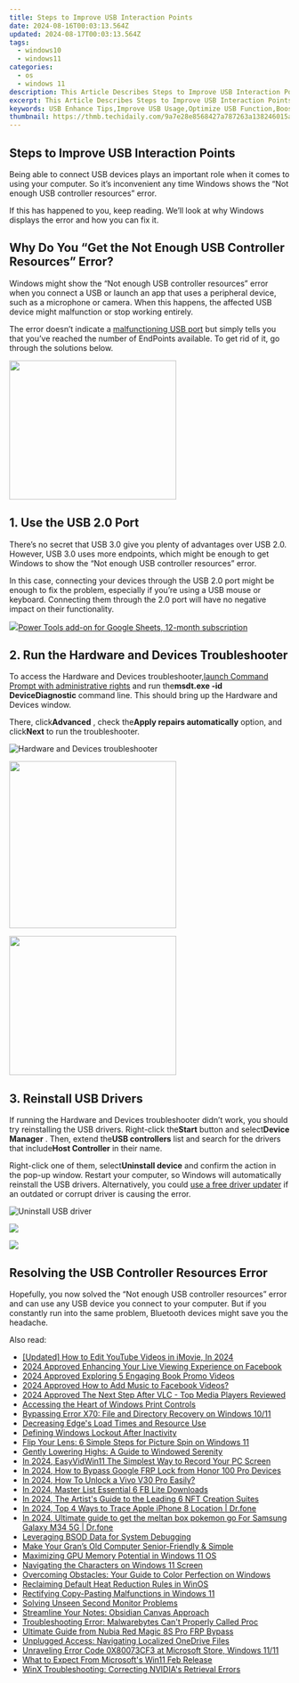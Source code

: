 ```yaml
---
title: Steps to Improve USB Interaction Points
date: 2024-08-16T00:03:13.564Z
updated: 2024-08-17T00:03:13.564Z
tags:
  - windows10
  - windows11
categories:
  - os
  - windows 11
description: This Article Describes Steps to Improve USB Interaction Points
excerpt: This Article Describes Steps to Improve USB Interaction Points
keywords: USB Enhance Tips,Improve USB Usage,Optimize USB Function,Boost USB Efficiency,Advance USB Performance,Upgrade USB Interaction,Enhance USB Connectivity
thumbnail: https://thmb.techidaily.com/9a7e28e8568427a787263a138246015aa54bad8070697287a395ca8f0d59bbb1.jpg
---
```


## Steps to Improve USB Interaction Points

 Being able to connect USB devices plays an important role when it comes to using your computer. So it’s inconvenient any time Windows shows the “Not enough USB controller resources” error.

 If this has happened to you, keep reading. We’ll look at why Windows displays the error and how you can fix it.

## Why Do You “Get the Not Enough USB Controller Resources” Error?

 Windows might show the “Not enough USB controller resources” error when you connect a USB or launch an app that uses a peripheral device, such as a microphone or camera. When this happens, the affected USB device might malfunction or stop working entirely.

 The error doesn’t indicate a [malfunctioning USB port](https://www.makeuseof.com/tag/dead-usb-port-heres-how-to-diagnose-and-fix-it/) but simply tells you that you’ve reached the number of EndPoints available. To get rid of it, go through the solutions below.

<!-- affiliate ads begin -->
<a href="https://imp.i357552.net/c/5597632/863039/11832" target="_top" id="863039"><img src="//a.impactradius-go.com/display-ad/11832-863039" border="0" alt="" width="300" height="250"/></a>
<!-- affiliate ads end -->
## 1\. Use the USB 2.0 Port

 There’s no secret that USB 3.0 give you plenty of advantages over USB 2.0\. However, USB 3.0 uses more endpoints, which might be enough to get Windows to show the “Not enough USB controller resources” error.

 In this case, connecting your devices through the USB 2.0 port might be enough to fix the problem, especially if you’re using a USB mouse or keyboard. Connecting them through the 2.0 port will have no negative impact on their functionality.

<!-- affiliate ads begin -->
<a href="https://secure.2checkout.com/order/checkout.php?PRODS=4721564&QTY=1&AFFILIATE=108875&CART=1"><img src="https://secure.avangate.com/images/merchant/c14a8df1e1b4d5297e9cb30cb34d5a00/products/copy_power-tools-48.png" border="0">Power Tools add-on for Google Sheets, 12-month subscription</a>
<!-- affiliate ads end -->
## 2\. Run the Hardware and Devices Troubleshooter

 To access the Hardware and Devices troubleshooter,[launch Command Prompt with administrative rights](https://www.makeuseof.com/windows-run-command-prompt-admin/) and run the**msdt.exe -id DeviceDiagnostic** command line. This should bring up the Hardware and Devices window.

 There, click**Advanced** , check the**Apply repairs automatically** option, and click**Next** to run the troubleshooter.

![Hardware and Devices troubleshooter](https://static1.makeuseofimages.com/wordpress/wp-content/uploads/2022/12/hardware-troubleshooter-1.jpg)
<!-- affiliate ads begin -->
<a href="https://natural-cycles.sjv.io/c/5597632/2072199/17885" target="_top" id="2072199"><img src="//a.impactradius-go.com/display-ad/17885-2072199" border="0" alt="" width="300" height="300"/></a><img height="0" width="0" src="https://imp.pxf.io/i/5597632/2072199/17885" style="position:absolute;visibility:hidden;" border="0" />
<!-- affiliate ads end -->

<!-- affiliate ads begin -->
<a href="https://modlily.sjv.io/c/5597632/2072819/17059" target="_top" id="2072819"><img src="//a.impactradius-go.com/display-ad/17059-2072819" border="0" alt="" width="300" height="250"/></a><img height="0" width="0" src="https://imp.pxf.io/i/5597632/2072819/17059" style="position:absolute;visibility:hidden;" border="0" />
<!-- affiliate ads end -->
## 3\. Reinstall USB Drivers

 If running the Hardware and Devices troubleshooter didn’t work, you should try reinstalling the USB drivers. Right-click the**Start** button and select**Device Manager** . Then, extend the**USB controllers** list and search for the drivers that include**Host Controller** in their name.

 Right-click one of them, select**Uninstall device** and confirm the action in the pop-up window. Restart your computer, so Windows will automatically reinstall the USB drivers. Alternatively, you could [use a free driver updater](https://www.makeuseof.com/windows-best-free-driver-updaters/) if an outdated or corrupt driver is causing the error.

![Uninstall USB driver](https://static1.makeuseofimages.com/wordpress/wp-content/uploads/2022/12/uninstall-usb-driver-1.jpg)
<!-- affiliate ads begin -->
<a href="https://shop.copernic.com/order/checkout.php?PRODS=41033091&QTY=1&AFFILIATE=108875&CART=1"><img src="https://secure.2checkout.com/images/merchant/8d30aa96e72440759f74bd2306c1fa3d/Copernic-2023-Affiliate-728x90-Advanced.png" border="0"></a>
<!-- affiliate ads end -->

<!-- affiliate ads begin -->
<a href="https://shop.copernic.com/order/checkout.php?PRODS=41033101&QTY=1&AFFILIATE=108875&CART=1"><img src="https://secure.2checkout.com/images/merchant/8d30aa96e72440759f74bd2306c1fa3d/Copernic-2023-Affiliate-728x90-Elite.png" border="0"></a>
<!-- affiliate ads end -->
## Resolving the USB Controller Resources Error

 Hopefully, you now solved the “Not enough USB controller resources” error and can use any USB device you connect to your computer. But if you constantly run into the same problem, Bluetooth devices might save you the headache.


<ins class="adsbygoogle"
     style="display:block"
     data-ad-format="autorelaxed"
     data-ad-client="ca-pub-7571918770474297"
     data-ad-slot="1223367746"></ins>



<ins class="adsbygoogle"
     style="display:block"
     data-ad-client="ca-pub-7571918770474297"
     data-ad-slot="8358498916"
     data-ad-format="auto"
     data-full-width-responsive="true"></ins>





<span class="atpl-alsoreadstyle">Also read:</span>
<div><ul>
<li><a href="https://youtube-docs.techidaily.com/ed-how-to-edit-youtube-videos-in-imovie-in-2024/"><u>[Updated] How to Edit YouTube Videos in iMovie, In 2024</u></a></li>
<li><a href="https://facebook-videos.techidaily.com/2024-approved-enhancing-your-live-viewing-experience-on-facebook/"><u>2024 Approved  Enhancing Your Live Viewing Experience on Facebook</u></a></li>
<li><a href="https://some-knowledge.techidaily.com/2024-approved-exploring-5-engaging-book-promo-videos/"><u>2024 Approved  Exploring 5 Engaging Book Promo Videos</u></a></li>
<li><a href="https://facebook-video-recording.techidaily.com/2024-approved-how-to-add-music-to-facebook-videos/"><u>2024 Approved  How to Add Music to Facebook Videos?</u></a></li>
<li><a href="https://article-posts.techidaily.com/2024-approved-the-next-step-after-vlc-top-media-players-reviewed/"><u>2024 Approved  The Next Step After VLC - Top Media Players Reviewed</u></a></li>
<li><a href="https://win11.techidaily.com/accessing-the-heart-of-windows-print-controls/"><u>Accessing the Heart of Windows Print Controls</u></a></li>
<li><a href="https://win11.techidaily.com/bypassing-error-x70-file-and-directory-recovery-on-windows-1011/"><u>Bypassing Error X70: File and Directory Recovery on Windows 10/11</u></a></li>
<li><a href="https://win11.techidaily.com/decreasing-edges-load-times-and-resource-use/"><u>Decreasing Edge's Load Times and Resource Use</u></a></li>
<li><a href="https://windows11.techidaily.com/defining-windows-lockout-after-inactivity/"><u>Defining Windows Lockout After Inactivity</u></a></li>
<li><a href="https://win11.techidaily.com/flip-your-lens-6-simple-steps-for-picture-spin-on-windows-11/"><u>Flip Your Lens: 6 Simple Steps for Picture Spin on Windows 11</u></a></li>
<li><a href="https://win11.techidaily.com/gently-lowering-highs-a-guide-to-windowed-serenity/"><u>Gently Lowering Highs: A Guide to Windowed Serenity</u></a></li>
<li><a href="https://video-screen-grab.techidaily.com/in-2024-easyvidwin11-the-simplest-way-to-record-your-pc-screen/"><u>In 2024, EasyVidWin11  The Simplest Way to Record Your PC Screen</u></a></li>
<li><a href="https://bypass-frp.techidaily.com/in-2024-how-to-bypass-google-frp-lock-from-honor-100-pro-devices-by-drfone-android/"><u>In 2024, How to Bypass Google FRP Lock from Honor 100 Pro Devices</u></a></li>
<li><a href="https://unlock-android.techidaily.com/in-2024-how-to-unlock-a-vivo-v30-pro-easily-by-drfone-android/"><u>In 2024, How To Unlock a Vivo V30 Pro Easily?</u></a></li>
<li><a href="https://facebook-videos.techidaily.com/in-2024-master-list-essential-6-fb-lite-downloads/"><u>In 2024, Master List  Essential 6 FB Lite Downloads</u></a></li>
<li><a href="https://some-approaches.techidaily.com/in-2024-the-artists-guide-to-the-leading-6-nft-creation-suites/"><u>In 2024, The Artist's Guide to the Leading 6 NFT Creation Suites</u></a></li>
<li><a href="https://ios-location-track.techidaily.com/in-2024-top-4-ways-to-trace-apple-iphone-8-location-drfone-by-drfone-virtual-ios/"><u>In 2024, Top 4 Ways to Trace Apple iPhone 8 Location | Dr.fone</u></a></li>
<li><a href="https://change-location.techidaily.com/in-2024-ultimate-guide-to-get-the-meltan-box-pokemon-go-for-samsung-galaxy-m34-5g-drfone-by-drfone-virtual-android/"><u>In 2024, Ultimate guide to get the meltan box pokemon go For Samsung Galaxy M34 5G | Dr.fone</u></a></li>
<li><a href="https://win11.techidaily.com/leveraging-bsod-data-for-system-debugging/"><u>Leveraging BSOD Data for System Debugging</u></a></li>
<li><a href="https://win11.techidaily.com/make-your-grans-old-computer-senior-friendly-and-simple/"><u>Make Your Gran’s Old Computer Senior-Friendly & Simple</u></a></li>
<li><a href="https://win11.techidaily.com/maximizing-gpu-memory-potential-in-windows-11-os/"><u>Maximizing GPU Memory Potential in Windows 11 OS</u></a></li>
<li><a href="https://win11.techidaily.com/navigating-the-characters-on-windows-11-screen/"><u>Navigating the Characters on Windows 11 Screen</u></a></li>
<li><a href="https://win11.techidaily.com/overcoming-obstacles-your-guide-to-color-perfection-on-windows/"><u>Overcoming Obstacles: Your Guide to Color Perfection on Windows</u></a></li>
<li><a href="https://win11.techidaily.com/reclaiming-default-heat-reduction-rules-in-winos/"><u>Reclaiming Default Heat Reduction Rules in WinOS</u></a></li>
<li><a href="https://win11.techidaily.com/rectifying-copy-pasting-malfunctions-in-windows-11/"><u>Rectifying Copy-Pasting Malfunctions in Windows 11</u></a></li>
<li><a href="https://win11.techidaily.com/solving-unseen-second-monitor-problems/"><u>Solving Unseen Second Monitor Problems</u></a></li>
<li><a href="https://win11.techidaily.com/streamline-your-notes-obsidian-canvas-approach/"><u>Streamline Your Notes: Obsidian Canvas Approach</u></a></li>
<li><a href="https://win11.techidaily.com/troubleshooting-error-malwarebytes-cant-properly-called-proc/"><u>Troubleshooting Error: Malwarebytes Can't Properly Called Proc</u></a></li>
<li><a href="https://bypass-frp.techidaily.com/ultimate-guide-from-nubia-red-magic-8s-pro-frp-bypass-by-drfone-android/"><u>Ultimate Guide from Nubia Red Magic 8S Pro FRP Bypass</u></a></li>
<li><a href="https://win11.techidaily.com/unplugged-access-navigating-localized-onedrive-files/"><u>Unplugged Access: Navigating Localized OneDrive Files</u></a></li>
<li><a href="https://win11.techidaily.com/unraveling-error-code-0x80073cf3-at-microsoft-store-windows-1111/"><u>Unraveling Error Code 0X80073CF3 at Microsoft Store, Windows 11/11</u></a></li>
<li><a href="https://win11.techidaily.com/what-to-expect-from-microsofts-win11-feb-release/"><u>What to Expect From Microsoft's Win11 Feb Release</u></a></li>
<li><a href="https://win11.techidaily.com/winx-troubleshooting-correcting-nvidias-retrieval-errors/"><u>WinX Troubleshooting: Correcting NVIDIA's Retrieval Errors</u></a></li>
</ul></div>
